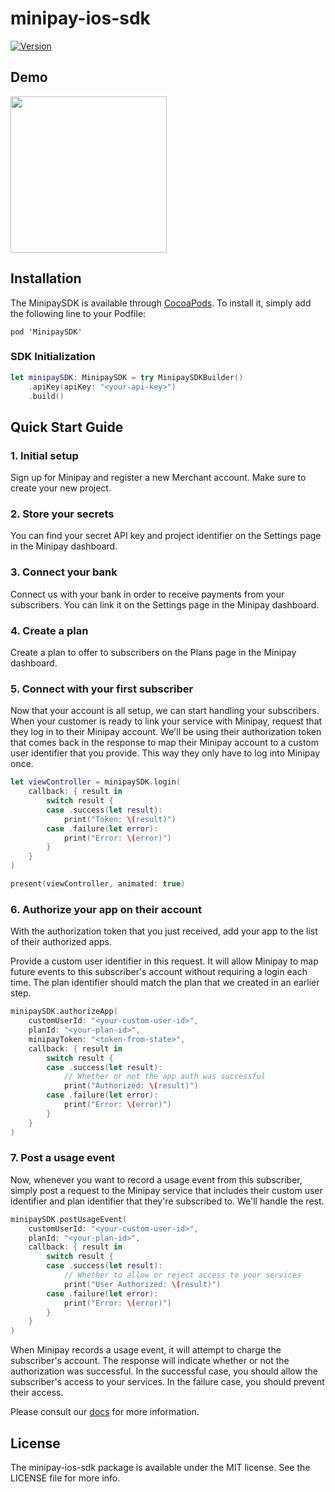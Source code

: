 # minipay-ios-sdk

>

[![Version](https://img.shields.io/cocoapods/v/MinipaySDK.svg?style=flat)](https://cocoapods.org/pods/MinipaySDK)

## Demo
<img src="demo.gif" width="250">

## Installation

The MinipaySDK is available through [CocoaPods](https://cocoapods.org). To install
it, simply add the following line to your Podfile:

```
pod 'MinipaySDK'
```

### SDK Initialization
```swift
let minipaySDK: MinipaySDK = try MinipaySDKBuilder()
    .apiKey(apiKey: "<your-api-key>")
    .build()
```


## Quick Start Guide

### 1. Initial setup

Sign up for Minipay and register a new Merchant account. Make sure to create your new project.

### 2. Store your secrets

You can find your secret API key and project identifier on the Settings page in the Minipay dashboard.

### 3. Connect your bank

Connect us with your bank in order to receive payments from your subscribers. You can link it on the Settings page in the Minipay dashboard.

### 4. Create a plan

Create a plan to offer to subscribers on the Plans page in the Minipay dashboard.

### 5. Connect with your first subscriber

Now that your account is all setup, we can start handling your subscribers. When your customer is ready to link your service with Minipay, request that they log in to their Minipay account. We'll be using their authorization token that comes back in the response to map their Minipay account to a custom user identifier that you provide. This way they only have to log into Minipay once.

```swift
let viewController = minipaySDK.login(
    callback: { result in
        switch result {
        case .success(let result):
            print("Token: \(result)")
        case .failure(let error):
            print("Error: \(error)")
        }
    }
)

present(viewController, animated: true)
```

### 6. Authorize your app on their account

With the authorization token that you just received, add your app to the list of their authorized apps.

Provide a custom user identifier in this request. It will allow Minipay to map future events to this subscriber's account without requiring a login each time. The plan identifier should match the plan that we created in an earlier step.

```swift
minipaySDK.authorizeApp(
    customUserId: "<your-custom-user-id>",
    planId: "<your-plan-id>",
    minipayToken: "<token-from-state>",
    callback: { result in
        switch result {
        case .success(let result):
            // Whether or not the app auth was successful
            print("Authorized: \(result)")
        case .failure(let error):
            print("Error: \(error)")
        }
    }
)
```


### 7. Post a usage event

Now, whenever you want to record a usage event from this subscriber, simply post a request to the Minipay service that includes their custom user identifier and plan identifier that they're subscribed to. We'll handle the rest.

```swift
minipaySDK.postUsageEvent(
    customUserId: "<your-custom-user-id>",
    planId: "<your-plan-id>",
    callback: { result in
        switch result {
        case .success(let result):
            // Whether to allow or reject access to your services
            print("User Authorized: \(result)")
        case .failure(let error):
            print("Error: \(error)")
        }
    }
)
```

When Minipay records a usage event, it will attempt to charge the subscriber's account. The response will indicate whether or not the authorization was successful. In the successful case, you should allow the subscriber's access to your services. In the failure case, you should prevent their access.

Please consult our [docs](https://minipayhq.com/docs) for more information.

## License

The minipay-ios-sdk package is available under the MIT license. See the LICENSE file for more info.
